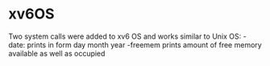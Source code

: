 # xv6OS
Two system calls were added to xv6 OS and works similar to Unix OS:
  -date: prints in form day month year
  -freemem prints amount of free memory available as well as occupied  
